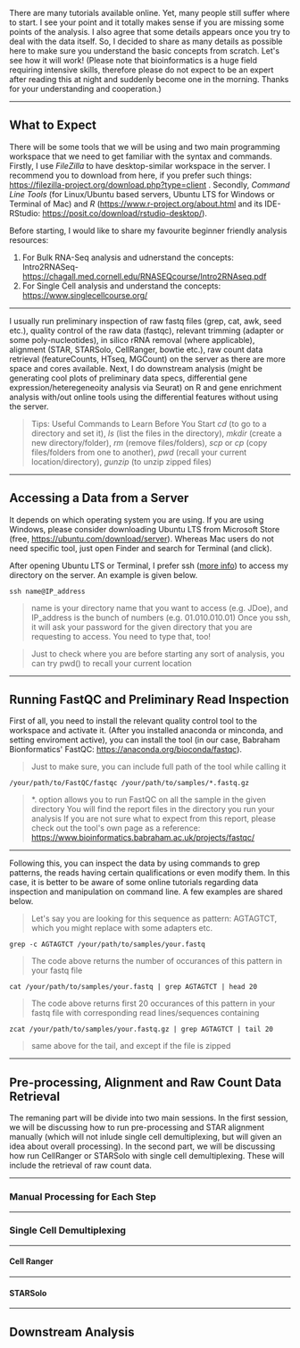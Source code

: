 There are many tutorials available online.
Yet, many people still suffer where to start.
I see your point and 
it totally makes sense if you are missing some points of the analysis.
I also agree that some details appears once you try to deal with the data itself.
So, I decided to share as many details as possible here to make sure you understand the basic concepts from scratch.
Let's see how it will work!
(Please note that bioinformatics is a huge field requiring intensive skills, therefore please do not expect to be an expert after reading this at night and suddenly become one in the morning. Thanks for your understanding and cooperation.)

-------------------

## What to Expect

There will be some tools that we will be using and two main programming workspace that we need to get familiar with the syntax and commands.
Firstly, I use *FileZilla* to have desktop-similar workspace in the server. I recommend you to download from here, if you prefer such things: https://filezilla-project.org/download.php?type=client .
Secondly, *Command Line Tools* (for Linux/Ubuntu based servers, Ubuntu LTS for Windows or Terminal of Mac) and *R* (https://www.r-project.org/about.html and its IDE-RStudio: https://posit.co/download/rstudio-desktop/). 

Before starting, I would like to share my favourite beginner friendly analysis resources:
1. For Bulk RNA-Seq analysis and udnerstand the concepts: 
  Intro2RNASeq- https://chagall.med.cornell.edu/RNASEQcourse/Intro2RNAseq.pdf
3. For Single Cell analysis and understand the concepts: 
  https://www.singlecellcourse.org/

-------------------

I usually run preliminary inspection of raw fastq files (grep, cat, awk, seed etc.), quality control of the raw data (fastqc), relevant trimming (adapter or some poly-nucleotides), in silico rRNA removal (where applicable), alignment (STAR, STARSolo, CellRanger, bowtie etc.), raw count data retrieval (featureCounts, HTseq, MGCount) on the server as there are more space and cores available. Next, I do downstream analysis (might be generating cool plots of preliminary data specs, differential gene expression/heteregeneoity analysis via Seurat) on R and gene enrichment analysis with/out online tools using the differential features without using the server.

> Tips: Useful Commands to Learn Before You Start
>   *cd* (to go to a directory and set it), *ls* (list the files in the directory), *mkdir* (create a new directory/folder), *rm* (remove files/folders), *scp* or *cp* (copy files/folders from one to another), *pwd* (recall your current location/directory), *gunzip* (to unzip zipped files)

-------------------

## Accessing a Data from a Server

It depends on which operating system you are using. If you are using Windows, please consider downloading Ubuntu LTS from Microsoft Store (free, https://ubuntu.com/download/server). Whereas Mac users do not need specific tool, just open Finder and search for Terminal (and click).

After opening Ubuntu LTS or Terminal, I prefer ssh ([more info](https://www.ucl.ac.uk/isd/what-ssh-and-how-do-i-use-it)) to access my directory on the server. An example is given below.
```
ssh name@IP_address
```
> name is your directory name that you want to access (e.g. JDoe), and IP_address is the bunch of numbers (e.g. 01.010.010.01)
Once you ssh, it will ask your password for the given directory that you are requesting to access. You need to type that, too!

> Just to check where you are before starting any sort of analysis, you can try pwd() to recall your current location

-------------------

## Running FastQC and Preliminary Read Inspection

First of all, you need to install the relevant quality control tool to the workspace and activate it. (After you installed anaconda or minconda, and setting enviroment active), you can install the tool (in our case, Babraham Bionformatics' FastQC: https://anaconda.org/bioconda/fastqc).

> Just to make sure, you can include full path of the tool while calling it
```
/your/path/to/FastQC/fastqc /your/path/to/samples/*.fastq.gz
```
> *. option allows you to run FastQC on all the sample in the given directory
> You will find the report files in the directory you run your analysis
If you are not sure what to expect from this report, please check out the tool's own page as a reference: https://www.bioinformatics.babraham.ac.uk/projects/fastqc/

-------------------

Following this, you can inspect the data by using commands to grep patterns, the reads having certain qualifications or even modify them. In this case, it is better to be aware of some online tutorials regarding data inspection and manipulation on command line. A few examples are shared below.

> Let's say you are looking for this sequence as pattern: AGTAGTCT, which you might replace with some adapters etc.
```
grep -c AGTAGTCT /your/path/to/samples/your.fastq
```
> The code above returns the number of occurances of this pattern in your fastq file
```
cat /your/path/to/samples/your.fastq | grep AGTAGTCT | head 20
```
> The code above returns first 20 occurances of this pattern in your fastq file with corresponding read lines/sequences containing
```
zcat /your/path/to/samples/your.fastq.gz | grep AGTAGTCT | tail 20
```
> same above for the tail, and except if the file is zipped

-------------------

## Pre-processing, Alignment and Raw Count Data Retrieval

The remaning part will be divide into two main sessions. In the first session, we will be discussing how to run pre-processing and STAR alignment manually (which will not inlude single cell demultiplexing, but will given an idea about overall processing). In the second part, we will be discussing how run CellRanger or STARSolo with single cell demultiplexing. These will include the retrieval of raw count data. 

-------------------

### Manual Processing for Each Step


-------------------

### Single Cell Demultiplexing

-------------------

#### Cell Ranger

-------------------

#### STARSolo

-------------------

## Downstream Analysis



